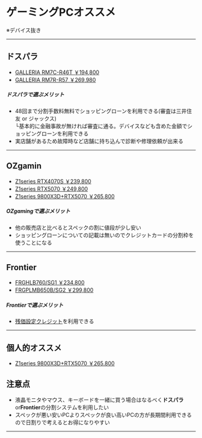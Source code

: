 # ゲーミングPCオススメ
※デバイス抜き

---
## ドスパラ
+ [GALLERIA RM7C-R46T ￥194,800](https://www.dospara.co.jp/TC30/MC16790-SN4897.html)
+ [GALLERIA RM7R-R57 ￥269,980](https://www.dospara.co.jp/TC30/MC17453-SN4738.html)
##### ドスパラで選ぶメリット
+ 48回まで分割手数料無料でショッピングローンを利用できる(審査は三井住友 or ジャックス)  
└基本的に金融事故が無ければ審査に通る。デバイスなども含めた金額でショッピングローンを利用できる
+ 実店舗があるため故障時など店舗に持ち込んで診断や修理依頼が出来る
---

## OZgamin
+ [Z1series RTX4070S ￥239,800](https://www.ozgaming-pcshop.com/view/item/000000001464?category_page_id=ct179)
+ [Z1series RTX5070 ￥249,800](https://www.ozgaming-pcshop.com/view/item/000000001295?category_page_id=ct179)
+ [Z1series 9800X3D+RTX5070 ￥265,800](https://www.ozgaming-pcshop.com/view/item/000000001474?category_page_id=ct179)
##### OZgamingで選ぶメリット
+ 他の販売店と比べるとスペックの割に値段が少し安い
+ ショッピングローンについての記載は無いのでクレジットカードの分割枠を使うことになる
---

## Frontier
+ [FRGHLB760/SG1 ￥234,800](https://www.frontier-direct.jp/direct/g/g118418/)
+ [FRGPLMB650B/SG2 ￥299,800](https://www.frontier-direct.jp/direct/g/g120111/)
##### Frontierで選ぶメリット
+ [残価設定クレジット](https://www.frontier-direct.jp/direct/e/ejZankure/)を利用できる
---

## 個人的オススメ
+ [Z1series 9800X3D+RTX5070 ￥265,800](https://www.ozgaming-pcshop.com/view/item/000000001474?category_page_id=ct179)

## 注意点
+ 液晶モニタやマウス、キーボードを一緒に買う場合はなるべく**ドスパラ**or**Frontier**の分割システムを利用したい
+ スペックが悪い安いPCよりスペックが良い高いPCの方が長期間利用できるので日割りで考えるとお得になりやすい
---
